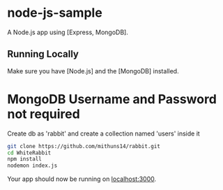 # node-js-sample

A Node.js app using [Express, MongoDB].

## Running Locally

Make sure you have [Node.js] and the [MongoDB] installed.

# MongoDB Username and Password not required

Create db as 'rabbit' and create a collection named 'users' inside it

```sh
git clone https://github.com/mithuns14/rabbit.git
cd WhiteRabbit
npm install
nodemon index.js
```

Your app should now be running on [localhost:3000](http://localhost:3000/).
